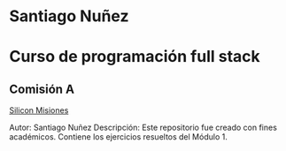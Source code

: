 # Santiago Nuñez
# Curso de programación full stack
## Comisión A

[Silicon Misiones](https://siliconmisiones.gob.ar/)

Autor: Santiago Nuñez
Descripción: Este repositorio fue creado con fines académicos. Contiene los ejercicios resueltos del Módulo 1.

